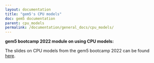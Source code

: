 ```yaml
---
layout: documentation
title: "gem5's CPU models"
doc: gem5 documentation
parent: cpu_models
permalink: /documentation/general_docs/cpu_models/
---
```


**gem5 bootcamp 2022 module on using CPU models:**
<div class="slides-link"> <span> The slides on CPU models from the gem5 bootcamp 2022 can be found </span> <a href="https://ucdavis365-my.sharepoint.com/:p:/g/personal/jlowepower_ucdavis_edu/EYRn68yb9nZJk9Puf7dV40YBm25hQ91WCXnEwyjqniqeVQ?e=7Xo0ad&action=embedview&wdbipreview=true"> here</a><span>.</span> <p></p>
                </div>